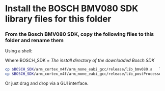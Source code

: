 # Install the BOSCH BMV080 SDK library files for this folder

### From the Bosch BMV080 SDK, copy the following files to this folder and rename them

Using a shell:

Where BOSCH_SDK = *The install directory of the downloaded Bosch SDK*

```sh
cp $BOSCH_SDK/arm_cortex_m4f/arm_none_eabi_gcc/release/lib_bmv080.a   lib_bmv080.a
cp $BOSCH_SDK/arm_cortex_m4f/arm_none_eabi_gcc/release/lib_postProcessor.a   lib_postProcessor.a
```

Or just drag and drop via a GUI interface.
